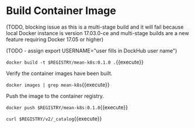 # Build Container Image #

(TODO, blocking issue as this is a multi-stage build and it will fail because local Docker instance is version 17.03.0-ce and multi-stage builds are a new feature requiring Docker 17.05 or higher)

(TODO - assign export USERNAME="user fills in DockHub user name")

`docker build -t $REGISTRY/mean-k8s:0.1.0 .`{{execute}}

Verify the container images have been built.

`docker images | grep mean-k8s`{{execute}}

Push the image to the container registry.

`docker push $REGISTRY/mean-k8s:0.1.0`{{execute}}

`curl $REGISTRY/v2/_catalog`{{execute}}
